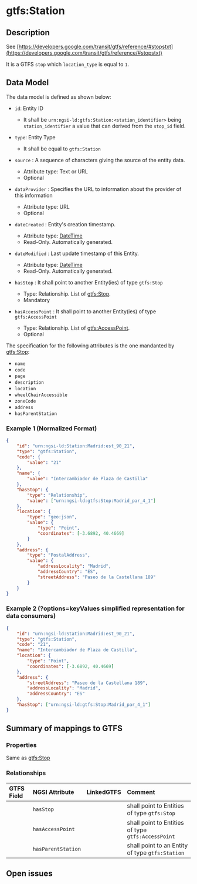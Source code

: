# gtfs:Station

## Description

See
[https://developers.google.com/transit/gtfs/reference/#stopstxt](https://developers.google.com/transit/gtfs/reference/#stopstxt)

It is a GTFS `stop` which `location_type` is equal to `1`.

## Data Model

The data model is defined as shown below:

- `id`: Entity ID

    -   It shall be `urn:ngsi-ld:gtfs:Station:<station_identifier>` being
        `station_identifier` a value that can derived from the `stop_id` field.

- `type`: Entity Type

  - It shall be equal to `gtfs:Station`

- `source` : A sequence of characters giving the source of the entity data.
  - Attribute type: Text or URL
  - Optional

- `dataProvider` : Specifies the URL to information about the provider of this information
  - Attribute type: URL
  - Optional

- `dateCreated` : Entity's creation timestamp.

  - Attribute type: [DateTime](https://schema.org/DateTime)
  - Read-Only. Automatically generated.

- `dateModified` : Last update timestamp of this Entity.

  - Attribute type: [DateTime](https://schema.org/DateTime)
  - Read-Only. Automatically generated.

- `hasStop` : It shall point to another Entity(ies) of type `gtfs:Stop`

  - Type: Relationship. List of [gtfs:Stop](../../Stop/doc/spec.md).
  - Mandatory

- `hasAccessPoint` : It shall point to another Entity(ies) of type
    `gtfs:AccessPoint`
  - Type: Relationship. List of
        [gtfs:AccessPoint](../../AccessPoint/doc/spec.md).
  - Optional

The specification for the following attributes is the one mandanted by
[gtfs:Stop](../../Stop/doc/spec.md):

- `name`
- `code`
- `page`
- `description`
- `location`
- `wheelChairAccessible`
- `zoneCode`
- `address`
- `hasParentStation`

### Example 1 (Normalized Format)

```json
{
    "id": "urn:ngsi-ld:Station:Madrid:est_90_21",
    "type": "gtfs:Station",
    "code": {
        "value": "21"
    },
    "name": {
        "value": "Intercambiador de Plaza de Castilla"
    },
    "hasStop": {
        "type": "Relationship",
        "value": ["urn:ngsi-ld:gtfs:Stop:Madrid_par_4_1"]
    },
    "location": {
        "type": "geo:json",
        "value": {
            "type": "Point",
            "coordinates": [-3.6892, 40.4669]
        }
    },
    "address": {
        "type": "PostalAddress",
        "value": {
            "addressLocality": "Madrid",
            "addressCountry": "ES",
            "streetAddress": "Paseo de la Castellana 189"
        }
    }
}
```

### Example 2 (?options=keyValues simplified representation for data consumers)

```json
{
    "id": "urn:ngsi-ld:Station:Madrid:est_90_21",
    "type": "gtfs:Station",
    "code": "21",
    "name": "Intercambiador de Plaza de Castilla",
    "location": {
        "type": "Point",
        "coordinates": [-3.6892, 40.4669]
    },
    "address": {
        "streetAddress": "Paseo de la Castellana 189",
        "addressLocality": "Madrid",
        "addressCountry": "ES"
    },
    "hasStop": ["urn:ngsi-ld:gtfs:Stop:Madrid_par_4_1"]
}
```

## Summary of mappings to GTFS

### Properties

Same as [gtfs:Stop](../../Stop/doc/spec.md)

### Relationships

| GTFS Field | NGSI Attribute     | LinkedGTFS | Comment                                            |
| :--------- | :----------------- | :--------- | :------------------------------------------------- |
|            | `hasStop`          |            | shall point to Entities of type `gtfs:Stop`        |
|            | `hasAccessPoint`   |            | shall point to Entities of type `gtfs:AccessPoint` |
|            | `hasParentStation` |            | shall point to an Entity of type `gtfs:Station`    |

## Open issues
